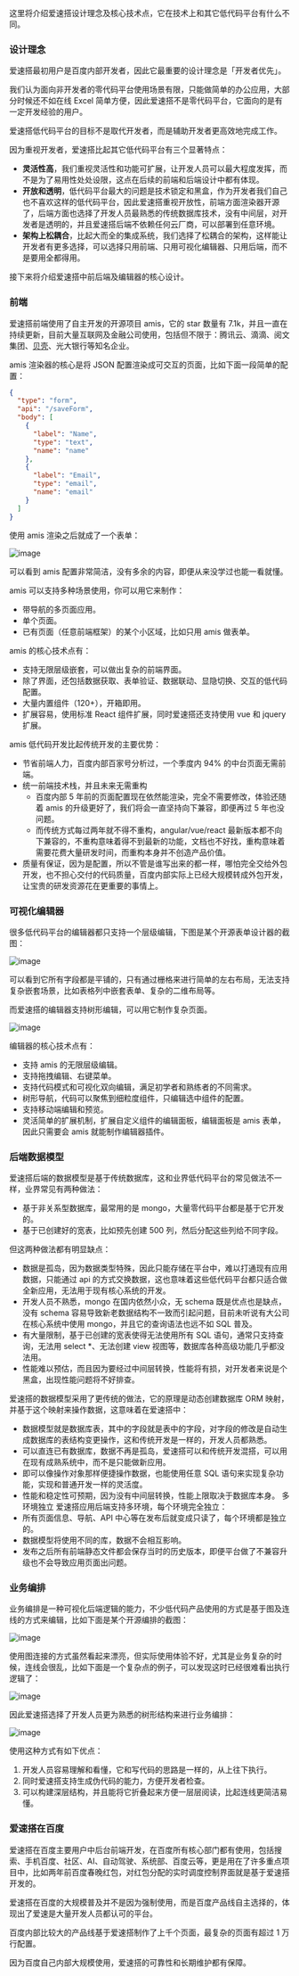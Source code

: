 这里将介绍爱速搭设计理念及核心技术点，它在技术上和其它低代码平台有什么不同。

### 设计理念

爱速搭最初用户是百度内部开发者，因此它最重要的设计理念是「开发者优先」。

我们认为面向非开发者的零代码平台使用场景有限，只能做简单的办公应用，大部分时候还不如在线 Excel 简单方便，因此爱速搭不是零代码平台，它面向的是有一定开发经验的用户。

爱速搭低代码平台的目标不是取代开发者，而是辅助开发者更高效地完成工作。

因为重视开发者，爱速搭比起其它低代码平台有三个显著特点：

- **灵活性高**，我们重视灵活性和功能可扩展，让开发人员可以最大程度发挥，而不是为了易用性处处设限，这点在后续的前端和后端设计中都有体现。
- **开放和透明**，低代码平台最大的问题是技术锁定和黑盒，作为开发者我们自己也不喜欢这样的低代码平台，因此爱速搭重视开放性，前端方面渲染器开源了，后端方面也选择了开发人员最熟悉的传统数据库技术，没有中间层，对开发者是透明的，并且爱速搭后端不依赖任何云厂商，可以部署到任意环境。
- **架构上松耦合**，比起大而全的集成系统，我们选择了松耦合的架构，这样能让开发者有更多选择，可以选择只用前端、只用可视化编辑器、只用后端，而不是要用全都得用。

接下来将介绍爱速搭中前后端及编辑器的核心设计。

### 前端

爱速搭前端使用了自主开发的开源项目 amis，它的 star 数量有 7.1k，并且一直在持续更新，目前大量互联网及金融公司使用，包括但不限于：腾讯云、滴滴、阅文集团、[贝壳](https://mp.weixin.qq.com/s/_TGPjWaY5OJNllPQhi5pzg)、光大银行等知名企业。

amis 渲染器的核心是将 JSON 配置渲染成可交互的页面，比如下面一段简单的配置：

```json
{
  "type": "form",
  "api": "/saveForm",
  "body": [
    {
      "label": "Name",
      "type": "text",
      "name": "name"
    },
    {
      "label": "Email",
      "type": "email",
      "name": "email"
    }
  ]
}
```

使用 amis 渲染之后就成了一个表单：

![image](../static/img/产品描述/amis-form.png)

可以看到 amis 配置非常简洁，没有多余的内容，即便从来没学过也能一看就懂。

amis 可以支持多种场景使用，你可以用它来制作：

- 带导航的多页面应用。
- 单个页面。
- 已有页面（任意前端框架）的某个小区域，比如只用 amis 做表单。

amis 的核心技术点有：

- 支持无限层级嵌套，可以做出复杂的前端界面。
- 除了界面，还包括数据获取、表单验证、数据联动、显隐切换、交互的低代码配置。
- 大量内置组件（120+），开箱即用。
- 扩展容易，使用标准 React 组件扩展，同时爱速搭还支持使用 vue 和 jquery 扩展。

amis 低代码开发比起传统开发的主要优势：

- 节省前端人力，百度内部百家号分析过，一个季度内 94% 的中台页面无需前端。
- 统一前端技术栈，并且未来无需重构
  - 百度内部 5 年前的页面配置现在依然能渲染，完全不需要修改，体验还随着 amis 的升级更好了，我们将会一直坚持向下兼容，即便再过 5 年也没问题。
  - 而传统方式每过两年就不得不重构，angular/vue/react 最新版本都不向下兼容的，不重构意味着得不到最新的功能，文档也不好找，重构意味着需要花费大量研发时间，而重构本身并不创造产品价值。
- 质量有保证，因为是配置，所以不管是谁写出来的都一样，哪怕完全交给外包开发，也不担心交付的代码质量，百度内部实际上已经大规模转成外包开发，让宝贵的研发资源花在更重要的事情上。

### 可视化编辑器

很多低代码平台的编辑器都只支持一个层级编辑，下图是某个开源表单设计器的截图：

![image](../static/img/产品描述/other-editor.png)

可以看到它所有字段都是平铺的，只有通过栅格来进行简单的左右布局，无法支持复杂嵌套场景，比如表格列中嵌套表单、复杂的二维布局等。

而爱速搭的编辑器支持树形编辑，可以用它制作复杂页面。

![image](../static/img/产品描述/amis-editor.png)

编辑器的核心技术点有：

- 支持 amis 的无限层级编辑。
- 支持拖拽编辑、右键菜单。
- 支持代码模式和可视化双向编辑，满足初学者和熟练者的不同需求。
- 树形导航，代码可以聚焦到细粒度组件，只编辑选中组件的配置。
- 支持移动端编辑和预览。
- 灵活简单的扩展机制，扩展自定义组件的编辑面板，编辑面板是 amis 表单，因此只需要会 amis 就能制作编辑器插件。

### 后端数据模型

爱速搭后端的数据模型是基于传统数据库，这和业界低代码平台的常见做法不一样，业界常见有两种做法：

- 基于非关系型数据库，最常用的是 mongo，大量零代码平台都是基于它开发的。
- 基于已创建好的宽表，比如预先创建 500 列，然后分配这些列给不同字段。

但这两种做法都有明显缺点：

- 数据是孤岛，因为数据类型特殊，因此只能存储在平台中，难以打通现有应用数据，只能通过 api 的方式交换数据，这也意味着这些低代码平台都只适合做全新应用，无法用于现有核心系统的开发。
- 开发人员不熟悉，mongo 在国内依然小众，无 schema 既是优点也是缺点，没有 schema 容易导致新老数据结构不一致而引起问题，目前未听说有大公司在核心系统中使用 mongo，并且它的查询语法也远不如 SQL 普及。
- 有大量限制，基于已创建的宽表使得无法使用所有 SQL 语句，通常只支持查询，无法用 select \*、无法创建 view 视图等，数据库各种高级功能几乎都没法用。
- 性能难以预估，而且因为要经过中间层转换，性能将有损，对开发者来说是个黑盒，出现性能问题将不好排查。

爱速搭的数据模型采用了更传统的做法，它的原理是动态创建数据库 ORM 映射，并基于这个映射来操作数据，这意味着在爱速搭中：

- 数据模型就是数据库表，其中的字段就是表中的字段，对字段的修改是自动生成数据库的表结构变更操作，这和传统开发是一样的，开发人员都熟悉。
- 可以直连已有数据库，数据不再是孤岛，爱速搭可以和传统开发混搭，可以用在现有成熟系统中，而不是只能做新应用。
- 即可以像操作对象那样便捷操作数据，也能使用任意 SQL 语句来实现复杂功能，实现和普通开发一样的灵活度。
- 性能和稳定性可预期，因为没有中间层转换，性能上限取决于数据库本身。
  多环境独立
  爱速搭应用后端支持多环境，每个环境完全独立：
- 所有页面信息、导航、API 中心等在发布后就变成只读了，每个环境都是独立的。
- 数据模型将使用不同的库，数据不会相互影响。
- 发布之后所有前端静态文件都会保存当时的历史版本，即便平台做了不兼容升级也不会导致应用页面出问题。

### 业务编排

业务编排是一种可视化后端逻辑的能力，不少低代码产品使用的方式是基于图及连线的方式来编辑，比如下面是某个开源编排的截图：

![image](../static/img/产品描述/n8n-editor.png)

使用图连接的方式虽然看起来漂亮，但实际使用体验不好，尤其是业务复杂的时候，连线会很乱，比如下面是一个复杂点的例子，可以发现这时已经很难看出执行逻辑了：

![image](../static/img/产品描述/bp-hell.png)

因此爱速搭选择了开发人员更为熟悉的树形结构来进行业务编排：

![image](../static/img/产品描述/auto-flow.png '爱速搭的业务编排')

使用这种方式有如下优点：

1. 开发人员容易理解和看懂，它和写代码的思路是一样的，从上往下执行。
2. 同时爱速搭支持生成伪代码的能力，方便开发者检查。
3. 可以构建深层结构，并且能将它折叠起来方便一层层阅读，比起连线更简洁易懂。

### 爱速搭在百度

爱速搭在百度主要用户中后台前端开发，在百度所有核心部门都有使用，包括搜索、手机百度、社区、AI、自动驾驶、系统部、百度云等，更是用在了许多重点项目中，比如两年前百度春晚红包，对红包分配的实时调度控制界面就是基于爱速搭开发的。

爱速搭在百度的大规模普及并不是因为强制使用，而是百度产品线自主选择的，体现出了爱速是大量开发人员都认可的平台。

百度内部比较大的产品线基于爱速搭制作了上千个页面，最复杂的页面有超过 1 万行配置。

因为百度自己内部大规模使用，爱速搭的可靠性和长期维护都有保障。
